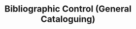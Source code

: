 ---
title: Bibliographic Control (General Cataloguing)
permalink: /document-library/bibliographic-control-general-cataloguing/
---